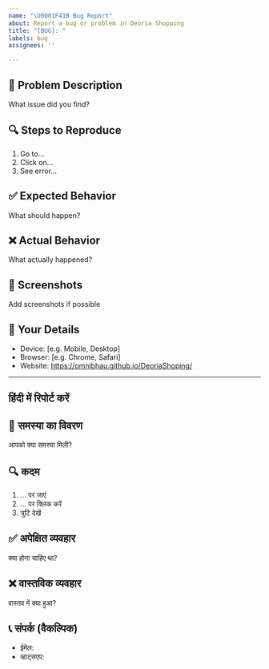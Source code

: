 ```yaml
---
name: "\U0001F41B Bug Report"
about: Report a bug or problem in Deoria Shopping
title: "[BUG]: "
labels: bug
assignees: ''

---
```


## 🐛 Problem Description
What issue did you find?

## 🔍 Steps to Reproduce  
1. Go to...
2. Click on...
3. See error...

## ✅ Expected Behavior
What should happen?

## ❌ Actual Behavior  
What actually happened?

## 📸 Screenshots
Add screenshots if possible

## 📱 Your Details
- Device: [e.g. Mobile, Desktop]
- Browser: [e.g. Chrome, Safari]
- Website: https://omnibhau.github.io/DeoriaShoping/

---

## हिंदी में रिपोर्ट करें

## 🐛 समस्या का विवरण
आपको क्या समस्या मिली?

## 🔍 कदम
1. ... पर जाएं
2. ... पर क्लिक करें  
3. त्रुटि देखें

## ✅ अपेक्षित व्यवहार
क्या होना चाहिए था?

## ❌ वास्तविक व्यवहार
वास्तव में क्या हुआ?

## 📞 संपर्क (वैकल्पिक)
- ईमेल: 
- व्हाट्सएप:
